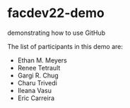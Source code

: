 # facdev22-demo

demonstrating how to use GitHub

The list of participants in this demo are:

- Ethan M. Meyers
- Renee Tetrault
- Gargi R. Chug
- Charu Trivedi
- Ileana Vasu
- Eric Carreira

